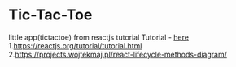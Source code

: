 # Tic-Tac-Toe
little app(tictactoe) from reactjs tutorial
Tutorial - [here](https://reactjs.org/tutorial/tutorial.html)
1.https://reactjs.org/tutorial/tutorial.html
2.https://projects.wojtekmaj.pl/react-lifecycle-methods-diagram/

